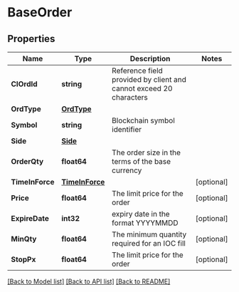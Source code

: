# BaseOrder

## Properties

Name | Type | Description | Notes
------------ | ------------- | ------------- | -------------
**ClOrdId** | **string** | Reference field provided by client and cannot exceed 20 characters | 
**OrdType** | [**OrdType**](ordType.md) |  | 
**Symbol** | **string** | Blockchain symbol identifier | 
**Side** | [**Side**](side.md) |  | 
**OrderQty** | **float64** | The order size in the terms of the base currency | 
**TimeInForce** | [**TimeInForce**](TimeInForce.md) |  | [optional] 
**Price** | **float64** | The limit price for the order | [optional] 
**ExpireDate** | **int32** | expiry date in the format YYYYMMDD | [optional] 
**MinQty** | **float64** | The minimum quantity required for an IOC fill | [optional] 
**StopPx** | **float64** | The limit price for the order | [optional] 

[[Back to Model list]](../README.md#documentation-for-models) [[Back to API list]](../README.md#documentation-for-api-endpoints) [[Back to README]](../README.md)


